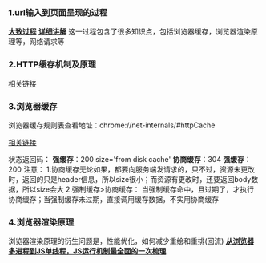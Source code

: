 ### 1.url输入到页面呈现的过程
[**大致过程**](https://juejin.cn/post/6844903784229896199#comment)
[**详细讲解**](https://zhuanlan.zhihu.com/p/34453198?group_id=957277541711540224)
这一过程包含了很多知识点，包括浏览器缓存，浏览器渲染原理等，网络请求等
### 2.HTTP缓存机制及原理
[相关链接](https://www.cnblogs.com/chenqf/p/6386163.html)

### 3.浏览器缓存
浏览器缓存规则表查看地址：chrome://net-internals/#httpCache

[相关链接](https://juejin.cn/post/6844903763665240072)

状态返回码：
**强缓存**：200 size='from disk cache'
**协商缓存**：304
**强缓存**：200
注意：
1.协商缓存无论如果，都要向服务端发请求的，只不过，资源未更改时，返回的只是header信息，所以size很小；而资源有更改时，还要返回body数据，所以size会大
2.强制缓存>协商缓存：
	当强制缓存命中，且过期了，才执行协商缓存；当强制缓存未过期，直接调用缓存数据，不实用协商缓存

### 4.浏览器渲染原理
浏览器渲染原理的衍生问题是，性能优化，如何减少重绘和重排(回流)
[**从浏览器多进程到JS单线程，JS运行机制最全面的一次梳理**](https://juejin.cn/post/6844903553795014663)
